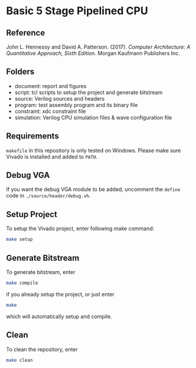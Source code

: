 # Basic 5 Stage Pipelined CPU 

## Reference

John L. Hennessy and David A. Patterson. (2017). *Computer Architecture: A Quantitative Approach, Sixth Edition.* Morgan Kaufmann Publishers Inc.

## Folders

- document: report and figures
- script: tcl scripts to setup the project and generate bitstream
- source: Verilog sources and headers
- program: test assembly program and its binary file
- constraint: xdc constraint file
- simulation: Verilog CPU simulation files & wave configuration file

## Requirements

`makefile` in this repository is only tested on Windows. Please make sure Vivado is installed and added to `PATH`.

## Debug VGA

If you want the debug VGA module to be added, uncomment the `define` code in `./source/header/debug.vh`.

## Setup Project

To setup the Vivado project, enter following make command:

```bash
make setup
```

## Generate Bitstream

To generate bitstream, enter

```bash
make compile
```

if you already setup the project, or just enter

```bash
make
```

which will automatically setup and compile.

## Clean

To clean the repository, enter

```bash
make clean
```

